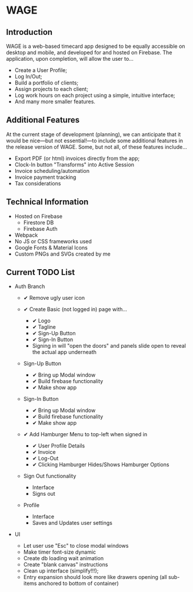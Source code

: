 # WAGE

## Introduction

WAGE is a web-based timecard app designed to be equally accessible on desktop and mobile, and developed for and hosted on Firebase. The application, upon completion, will allow the user
 to...

  * Create a User Profile;
  * Log In/Out;
  * Build a portfolio of clients;
  * Assign projects to each client;
  * Log work hours on each project using a simple, intuitive interface;
  * And many more smaller features.

## Additional Features

At the current stage of development (planning), we can anticipate that it would be nice—but not essential!—to include some additional features in the release version of WAGE. Some, but not all, of these features include...

  * Export PDF (or html) invoices directly from the app;
  * Clock-In button "Transforms" into Active Session
  * Invoice scheduling/automation
  * Invoice payment tracking
  * Tax considerations

## Technical Information

  * Hosted on Firebase
    * Firestore DB
    * Firebase Auth
  * Webpack
  * No JS or CSS frameworks used
  * Google Fonts & Material Icons
  * Custom PNGs and SVGs created by me

## Current TODO List

  * Auth Branch
    * ✔ Remove ugly user icon

    * ✔ Create Basic (not logged in) page with...
      * ✔ Logo
      * ✔ Tagline
      * ✔ Sign-Up Button
      * ✔ Sign-In Button
      * Signing in will "open the doors" and panels slide open to reveal the actual app underneath

    * Sign-Up Button
      * ✔ Bring up Modal window
      * ✔ Build firebase functionality
      * ✔ Make show app

    * Sign-In Button
      * ✔ Bring up Modal window
      * ✔ Build firebase functionality
      * ✔ Make show app

    * ✔ Add Hamburger Menu to top-left when signed in
      * ✔ User Profile Details
      * ✔ Invoice
      * ✔ Log-Out
      * ✔ Clicking Hamburger Hides/Shows Hamburger Options

    * Sign Out functionality
      * Interface
      * Signs out

    * Profile
      * Interface
      * Saves and Updates user settings

  * UI
    * Let user use "Esc" to close modal windows
    * Make timer font-size dynamic
    * Create db loading wait animation
    * Create "blank canvas" instructions
    * Clean up interface (simplify!!!);
    * Entry expansion should look more like drawers opening (all sub-items anchored to bottom of container)

